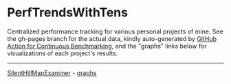 # PerfTrendsWithTens
Centralized performance tracking for various personal projects of mine. See the gh-pages branch for the actual data, kindly auto-generated by [GitHub Action for Continuous Benchmarking](https://github.com/benchmark-action/github-action-benchmark), and the "graphs" links below for visualizations of each project's results.

---

[SilentHillMapExaminer](https://github.com/ItEndsWithTens/SilentHillMapExaminer) - [graphs](https://itendswithtens.github.io/PerfTrendsWithTens/SHME/bench/)
